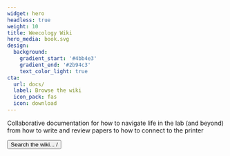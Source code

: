 ```yaml
---
widget: hero
headless: true
weight: 10
title: Weecology Wiki
hero_media: book.svg
design:
  background:
    gradient_start: '#4bb4e3'
    gradient_end: '#2b94c3'
    text_color_light: true
cta:
  url: docs/
  label: Browse the wiki
  icon_pack: fas
  icon: download
---
```


Collaborative documentation for how to navigate life in the lab (and beyond) from how to write and review papers to how to connect to the printer

<button class="form-control sidebar-search js-search d-none d-md-flex">
<i class="fas fa-search pr-2"></i>
<span class=sidebar-search-text>Search the wiki...</span>
<span class=sidebar-search-shortcut>/</span></button>

<br>
